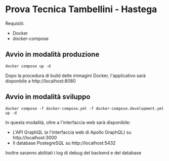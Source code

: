 # Prova Tecnica Tambellini - Hastega

Requisiti:

- Docker
- docker-compose

## Avvio in modalità produzione

```
docker compose up -d
```

Dopo la procedura di build delle immagini Docker, l'applicativo sarà disponbile a http://localhost:8080

## Avvio in modalità sviluppo

```
docker compose -f docker-compose.yml -f docker-compose.development.yml up -d
```

In questa modalità, oltre a l'interfaccia web sarà disponibile:

- L'API GraphQL (e l'interfaccia web di Apollo GraphQL) su http://localhost:3000
- Il database PostegreSQL su http://localhost:5432

Inoltre saranno abilitati i log di debug del backend e del database